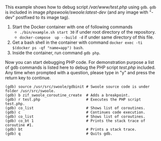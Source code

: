 This example shows how to debug script _/var/www/test.php_ using `gdb`. `gdb` is included in image
_phpswoole/swoole:latest-dev_ (and any image with "-dev" postfixed to its image tag).

1. Start the Docker container with one of following commands
    * `./bin/example.sh start 30` if under root directory of the repository.
    * `docker-compose  up --build -d` if under same directory of this file.
2. Get a bash shell in the container with command `docker exec -ti $(docker ps -qf "name=app") bash`.
3. Inside the container, run command `gdb php`.

Now you can start debugging PHP code. For demonstration purpose a list of gdb commands is listed here to debug the PHP
script _test.php_ included. Any time when prompted with a question, please type in "y" and press the return key to
continue.

```text
(gdb) source /usr/src/swoole/gdbinit # Swoole source code is under folder /usr/src/swoole.
(gdb) b zif_swoole_coroutine_create  # Adds a breakpoint.
(gdb) r test.php                     # Executes the PHP script test.php.
(gdb) co_list                        # Shows list of coroutines.
(gdb) c                              # Continues code execution.
(gdb) co_list                        # Shows list of coroutines.
(gdb) co_bt 1                        # Prints the stack trace of coroutine #1.
(gdb) bt                             # Prints a stack trace.
(gdb) q                              # Quits gdb.
```
